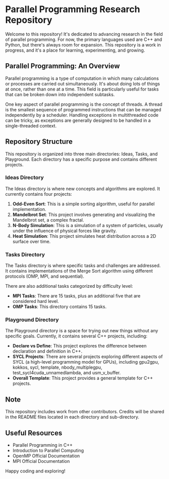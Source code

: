 # Parallel Programming Research Repository

Welcome to this repository! It's dedicated to advancing research in the field of parallel programming. For now, the primary languages used are C++ and Python, but there's always room for expansion. This repository is a work in progress, and it's a place for learning, experimenting, and growing.

## Parallel Programming: An Overview

Parallel programming is a type of computation in which many calculations or processes are carried out simultaneously. It's about doing lots of things at once, rather than one at a time. This field is particularly useful for tasks that can be broken down into independent subtasks.

One key aspect of parallel programming is the concept of threads. A thread is the smallest sequence of programmed instructions that can be managed independently by a scheduler. Handling exceptions in multithreaded code can be tricky, as exceptions are generally designed to be handled in a single-threaded context.

## Repository Structure

This repository is organized into three main directories: Ideas, Tasks, and Playground. Each directory has a specific purpose and contains different projects.

### Ideas Directory

The Ideas directory is where new concepts and algorithms are explored. It currently contains four projects:

1. **Odd-Even Sort**: This is a simple sorting algorithm, useful for parallel implementation.
2. **Mandelbrot Set**: This project involves generating and visualizing the Mandelbrot set, a complex fractal.
3. **N-Body Simulation**: This is a simulation of a system of particles, usually under the influence of physical forces like gravity.
4. **Heat Simulation**: This project simulates heat distribution across a 2D surface over time.

### Tasks Directory

The Tasks directory is where specific tasks and challenges are addressed. It contains implementations of the Merge Sort algorithm using different protocols (OMP, MPI, and sequential).

There are also additional tasks categorized by difficulty level:

- **MPI Tasks**: There are 15 tasks, plus an additional five that are considered hard level.
- **OMP Tasks**: This directory contains 15 tasks.

### Playground Directory

The Playground directory is a space for trying out new things without any specific goals. Currently, it contains several C++ projects, including:

- **Declare vs Define**: This project explores the difference between declaration and definition in C++.
- **SYCL Projects**: There are several projects exploring different aspects of SYCL (a high-level programming model for GPUs), including gpu2gpu, kokkos, sycl, template, nbody_multiplegpu, test_sycl4cuda_unnamedlambda, and usm_v_buffer.
- **Overall Template**: This project provides a general template for C++ projects.

## Note

This repository includes work from other contributors. Credits will be shared in the README files located in each directory and sub-directory.

## Useful Resources

- Parallel Programming in C++
- Introduction to Parallel Computing
- OpenMP Official Documentation
- MPI Official Documentation

Happy coding and exploring!
